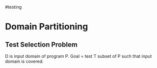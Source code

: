 #testing 

# Domain Partitioning

## Test Selection Problem

D is input domain of program P. Goal = test T subset of P such that input domain is covered.
